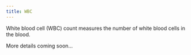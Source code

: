 ```yaml
---
title: WBC
---
```


White blood cell (WBC) count measures the number of white blood cells in the blood.

More details coming soon...